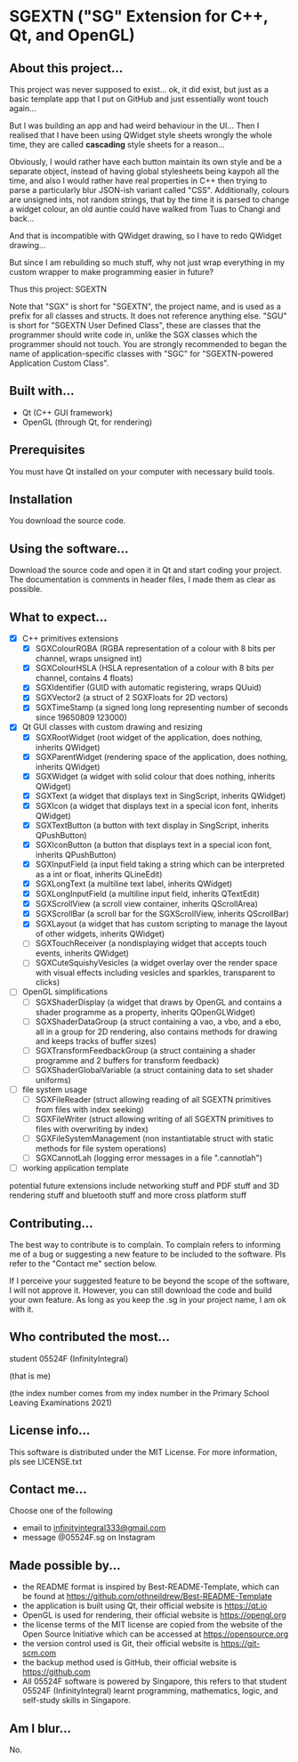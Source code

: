# SGEXTN ("SG" Extension for C++, Qt, and OpenGL)

## About this project...
This project was never supposed to exist... ok, it did exist, but just as a basic template app that I put on GitHub and just essentially wont touch again...

But I was building an app and had weird behaviour in the UI... Then I realised that I have been using QWidget style sheets wrongly the whole time, they are called **cascading** style sheets for a reason...

Obviously, I would rather have each button maintain its own style and be a separate object, instead of having global stylesheets being kaypoh all the time, and also I would rather have real properties in C++ then trying to parse a particularly blur JSON-ish variant called "CSS". Additionally, colours are unsigned ints, not random strings, that by the time it is parsed to change a widget colour, an old auntie could have walked from Tuas to Changi and back...

And that is incompatible with QWidget drawing, so I have to redo QWidget drawing...

But since I am rebuilding so much stuff, why not just wrap everything in my custom wrapper to make programming easier in future?

Thus this project: SGEXTN

Note that "SGX" is short for "SGEXTN", the project name, and is used as a prefix for all classes and structs. It does not reference anything else. "SGU" is short for "SGEXTN User Defined Class", these are classes that the programmer should write code in, unlike the SGX classes which the programmer should not touch. You are strongly recommended to began the name of application-specific classes with "SGC" for "SGEXTN-powered Application Custom Class".

## Built with...
- Qt (C++ GUI framework)
- OpenGL (through Qt, for rendering)

## Prerequisites
You must have Qt installed on your computer with necessary build tools.

## Installation
You download the source code.

## Using the software...
Download the source code and open it in Qt and start coding your project. The documentation is comments in header files, I made them as clear as possible.

## What to expect...
- [x] C++ primitives extensions
	- [x] SGXColourRGBA (RGBA representation of a colour with 8 bits per channel, wraps unsigned int)
	- [x] SGXColourHSLA (HSLA representation of a colour with 8 bits per channel, contains 4 floats)
	- [x] SGXIdentifier (GUID with automatic registering, wraps QUuid)
	- [x] SGXVector2 (a struct of 2 SGXFloats for 2D vectors)
	- [x] SGXTimeStamp (a signed long long representing number of seconds since 19650809 123000)
- [x] Qt GUI classes with custom drawing and resizing
	- [x] SGXRootWidget (root widget of the application, does nothing, inherits QWidget)
	- [x] SGXParentWidget (rendering space of the application, does nothing, inherits QWidget)
	- [x] SGXWidget (a widget with solid colour that does nothing, inherits QWidget)
	- [x] SGXText (a widget that displays text in SingScript, inherits QWidget)
	- [x] SGXIcon (a widget that displays text in a special icon font, inherits QWidget)
	- [x] SGXTextButton (a button with text display in SingScript, inherits QPushButton)
	- [x] SGXIconButton (a button that displays text in a special icon font, inherits QPushButton)
	- [x] SGXInputField (a input field taking a string which can be interpreted as a int or float, inherits QLineEdit)
	- [x] SGXLongText (a multiline text label, inherits QWidget)
	- [x] SGXLongInputField (a multiline input field, inherits QTextEdit)
	- [x] SGXScrollView (a scroll view container, inherits QScrollArea)
	- [x] SGXScrollBar (a scroll bar for the SGXScrollView, inherits QScrollBar)
	- [x] SGXLayout (a widget that has custom scripting to manage the layout of other widgets, inherits QWidget)
	- [ ] SGXTouchReceiver (a nondisplaying widget that accepts touch events, inherits QWidget)
	- [ ] SGXCuteSquishyVesicles (a widget overlay over the render space with visual effects including vesicles and sparkles, transparent to clicks)
- [ ] OpenGL simplifications
     - [ ] SGXShaderDisplay (a widget that draws by OpenGL and contains a shader programme as a property, inherits QOpenGLWidget)
     - [ ] SGXShaderDataGroup (a struct containing a vao, a vbo, and a ebo, all in a group for 2D rendering, also contains methods for drawing and keeps tracks of buffer sizes)
	- [ ] SGXTransformFeedbackGroup (a struct containing a shader programme and 2 buffers for transform feedback)
	- [ ] SGXShaderGlobalVariable (a struct containing data to set shader uniforms)
- [ ] file system usage
     - [ ] SGXFileReader (struct allowing reading of all SGEXTN primitives from files with index seeking)
	- [ ] SGXFileWriter (struct allowing writing of all SGEXTN primitives to files with overwriting by index)
	- [ ] SGXFileSystemManagement (non instantiatable struct with static methods for file system operations)
	- [ ] SGXCannotLah (logging error messages in a file ".cannotlah")
- [ ] working application template

potential future extensions include networking stuff and PDF stuff and 3D rendering stuff and bluetooth stuff and more cross platform stuff

## Contributing...
The best way to contribute is to complain. To complain refers to informing me of a bug or suggesting a new feature to be included to the software. Pls refer to the "Contact me" section below.

If I perceive your suggested feature to be beyond the scope of the software, I will not approve it. However, you can still download the code and build your own feature. As long as you keep the .sg in your project name, I am ok with it.

## Who contributed the most...
student 05524F (InfinityIntegral)

(that is me)

(the index number comes from my index number in the Primary School Leaving Examinations 2021)

## License info...
This software is distributed under the MIT License. For more information, pls see LICENSE.txt

## Contact me...
Choose one of the following
- email to infinityintegral333@gmail.com
- message @05524F.sg on Instagram

## Made possible by...
- the README format is inspired by Best-README-Template, which can be found at https://github.com/othneildrew/Best-README-Template
- the application is built using Qt, their official website is https://qt.io
- OpenGL is used for rendering, their official website is https://opengl.org
- the license terms of the MIT license are copied from the website of the Open Source Initiative which can be accessed at https://opensource.org
- the version control used is Git, their official website is https://git-scm.com
- the backup method used is GitHub, their official website is https://github.com
- All 05524F software is powered by Singapore, this refers to that student 05524F (InfinityIntegral) learnt programming, mathematics, logic, and self-study skills in Singapore.

## Am I blur...
No.
